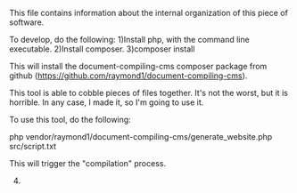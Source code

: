 This file contains information about the internal organization of this piece of software.

To develop, do the following:
1)Install php, with the command line executable.
2)Install composer.
3)composer install

This will install the document-compiling-cms composer package from github (https://github.com/raymond1/document-compiling-cms).

This tool is able to cobble pieces of files together. It's not the worst, but it is horrible. In any case, I made it, so I'm going to use it. 

To use this tool, do the following:

php vendor/raymond1/document-compiling-cms/generate_website.php src/script.txt

This will trigger the "compilation" process.

4)